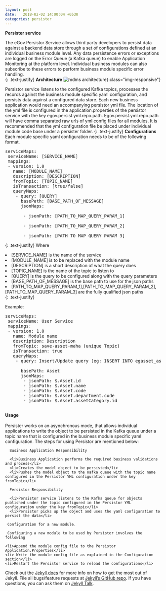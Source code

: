 ```yaml
---
layout: post
date:   2018-02-02 14:00:04 +0530
categories: persister
---
```

<b>Persister service</b>

The eGov Persistor Service allows third party developers to persist data against a backend data store through a set of configurations defined at an individual business module level. Any data persistence errors or exceptions are logged on the Error Queue (a Kafka queue) to enable Application Monitoring at the platform level. Individual business modules can also subscribe to these errors to perform business module specific error handling.<br>
{: .text-justify}
<b>Architecture</b>
![mdms architecture](/images/persister.png){:class="img-responsive"}

Persistor service listens to the configured Kafka topics, processes the records against the business module specific yaml configuration, and persists data against a configured data store. Each new business application would need an accompanying persistor yml file. The location of the yml file is configured in the application.properties of the persistor service with the key egov.persist.yml.repo.path. Egov.persist.yml.repo.path will have comma separated raw urls of yml config files for all modules. It is recommended that the yml configuration file  be placed under individual module code base under a  persister folder.
{: .text-justify}
<b>Configurations</b><br>
Each module specific yaml configuration needs to be of the following format.<br>


<pre>
serviceMaps:
 serviceName: [SERVICE_NAME]
 mappings:
 - version: 1.0
   name: [MODULE_NAME]
   description: [DESCRIPTION]
   fromTopic: [TOPIC_NAME]
   isTransaction: [true/false]
   queryMaps:
    - query: [QUERY]
      basePath: [BASE_PATH_OF_MESSAGE]
      jsonMaps:

       - jsonPath: [PATH_TO_MAP_QUERY_PARAM_1]

       - jsonPath: [PATH_TO_MAP_QUERY_PARAM_2]

       - jsonPath: [PATH_TO_MAP_QUERY_PARAM_3]
</pre>
{: .text-justify}
Where
<li>[SERVICE_NAME] is the name of the service</li>
<li>[MODULE_NAME] is to be replaced with the module name</li>
<li>[DESCRIPTION] is a short description of what the query does</li>
<li>[TOPIC_NAME] is the name of the topic to listen to</li>
<li>[QUERY] is the query to be configured along with the query parameters</li>
<li>[BASE_PATH_OF_MESSAGE] is the base path to use for the json paths</li>
<li>[PATH_TO_MAP_QUERY_PARAM_1],[PATH_TO_MAP_QUERY_PARAM_2],
[PATH_TO_MAP_QUERY_PARAM_3] are the fully qualified json paths</li>
{: .text-justify}

Example:
<pre>
serviceMaps:
 serviceName: User Service
 mappings:
 - version: 1.0
   name: Module name
   description: Description
   fromTopic: save-asset-maha (unique Topic)
   isTransaction: true
   queryMaps:
    - query: Insert/Update query (eg: INSERT INTO egasset_asset( id, name, code, departmentcode, assetcategory)VALUES (?, ?, ?, ?, ?);)

      basePath: Asset
      jsonMaps:
       - jsonPath: $.Asset.id
       - jsonPath: $.Asset.name
       - jsonPath: $.Asset.code
       - jsonPath: $.Asset.department.code
       - jsonPath: $.Asset.assetCategory.id
       </pre>

  <b>Usage</b><br>     
      Persister works on an asynchronous mode, that allows individual applications to write the object to be persisted in the Kafka queue under a topic name that is configured in the business module specific yaml configuration. The steps for using Persistor are mentioned below:

      Business Application Responsibility

      <li>Business Application performs the required business validations and process</li>
      <li>Creates the model object to be persisted</li>
      <li>Pushes the model object to the Kafka queue with the topic name configured in the Persistor YML configuration under the key fromTopic</li>

      Persistor Responsibility

      <li>Persistor service listens to the Kafka queue for objects published under the topic configured in the Persistor YML configuration under the key fromTopic</li>
      <li>Persistor picks up the object and uses the yaml configuration to persist the data</li>

     Configuration for a new module.

     Configuring a new module to be used by Persistor involves the following

    <li>Append the module config file to the Persistor Application.Properties</li>
    <li> Write the module config file as explained in the Configuration section</li>
    <li>Restart the Persistor service to reload the configurations</li>



Check out the [Jekyll docs][jekyll-docs] for more info on how to get the most out of Jekyll. File all bugs/feature requests at [Jekyll’s GitHub repo][jekyll-gh]. If you have questions, you can ask them on [Jekyll Talk][jekyll-talk].

[jekyll-docs]: http://jekyllrb.com/docs/home
[jekyll-gh]:   https://github.com/jekyll/jekyll
[jekyll-talk]: https://talk.jekyllrb.com/
